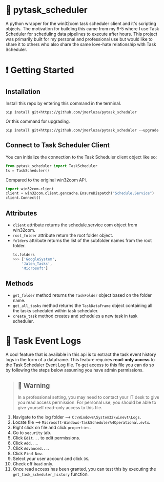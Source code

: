 # 📅 pytask_scheduler
A python wrapper for the win32com task scheduler client and it's scripting objects. The motivation for building this came from my 9-5 where I use Task Scheduler for scheduling data pipelines to execute after hours. This project was primarily built for my personal and professional use but would like to share it to others who also share the same love-hate relationship with Task Scheduler.

# ❗ Getting Started

## Installation
Install this repo by entering this command in the terminal.
```console
pip install git+https://github.com/jmerluza/pytask_scheduler
```
Or this command for upgrading.
```console
pip install git+https://github.com/jmerluza/pytask_scheduler --upgrade
```

## Connect to Task Scheduler Client
You can initialize the connection to the Task Scheduler client object like so:

```python
from pytask_scheduler import TaskScheduler
ts = TaskScheduler()
```

Compared to the original win32com API.
```python
import win32com.client
client = win32com.client.gencache.EnsureDispatch("Schedule.Service")
client.Connect()
```

## Attributes
- `client` attribute returns the schedule.service com object from win32com.
- `root_folder` attribute return the root folder object.
- `folders` attribute returns the list of the subfolder names from the root folder. 
    ```python
    ts.folders
    >>> ['GoogleSystem',
        'Jalen_Tasks',
        'Microsoft']
    ```

## Methods
- `get_folder` method returns the `TaskFolder` object based on the folder name.
- `get_all_tasks` method returns the `TaskDataFrame` object containing all the tasks scheduled within task scheduler.
- `create_task` method creates and schedules a new task in task scheduler.

# 📇 Task Event Logs
A cool feature that is available in this api is to extract the task event history logs in the form of a dataframe. This feature requires **read-only access** to the Task Scheduler Event Log file. To get access to this file you can do so by following the steps below assuming you have admin permissions.

> ## 🚧 Warning
> In a professional setting, you may need to contact your IT desk to give you read access permission. For personal use, you should be able to give yourself read-only access to this file.

1. Navigate to the log folder --> `C:\Windows\System32\winevt\Logs`.
2. Locate file --> `Microsoft-Windows-TaskScheduler%4Operational.evtx`.
3. Right click on file and click `properties`.
4. Go to `security` tab.
5. Click `Edit...` to edit permissions.
6. Click `Add...`.
7. Click `Advanced...`.
8. Click `Find Now`.
9. Select your user account and click `OK`.
10. Check off `Read` only.
11. Once read access has been granted, you can test this by executing the `get_task_scheduler_history` function. 

